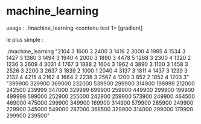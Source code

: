 # machine_learning

usage : ./machine_learning <contenu test> <contenu test 1> [gradient]

le plus simple :

./machine_learning "2104 3 1600 3 2400 3 1416 2 3000 4 1985 4 1534 3 1427 3 1380 3 1494 3 1940 4 2000 3 1890 3 4478 5 1268 3 2300 4 1320 2 1236 3 2609 4 3031 4 1767 3 1888 2 1604 3 1962 4 3890 3 1100 3 1458 3 2526 3 2200 3 2637 3 1839 2 1000 1 2040 4 3137 3 1811 4 1437 3 1239 3 2132 4 4215 4 2162 4 1664 2 2238 3 2567 4 1200 3 852 2 1852 4 1203 3" "399900 329900 369000 232000 539900 299900 314900 198999 212000 242500 239999 347000 329999 699900 259900 449900 299900 199900 499998 599000 252900 255000 242900 259900 573900 249900 464500 469000 475000 299900 349900 169900 314900 579900 285900 249900 229900 345000 549000 287000 368500 329900 314000 299000 179900 299900 239500"
